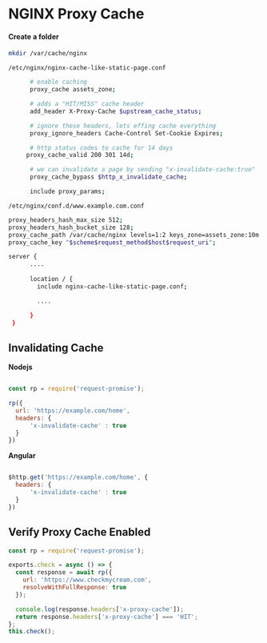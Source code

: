 # NGINX Proxy Cache

#### Create a folder

```sh
mkdir /var/cache/nginx
```

`/etc/nginx/nginx-cache-like-static-page.conf`

```sh
      # enable caching
      proxy_cache assets_zone;

      # adds a "HIT/MISS" cache header
      add_header X-Proxy-Cache $upstream_cache_status;

      # ignore these headers, lets effing cache everything
      proxy_ignore_headers Cache-Control Set-Cookie Expires;

      # http status codes to cache for 14 days
     proxy_cache_valid 200 301 14d;

      # we can invalidate a page by sending "x-invalidate-cache:true"
      proxy_cache_bypass $http_x_invalidate_cache;

      include proxy_params;

```

`/etc/nginx/conf.d/www.example.com.conf`

```sh
proxy_headers_hash_max_size 512;
proxy_headers_hash_bucket_size 128;
proxy_cache_path /var/cache/nginx levels=1:2 keys_zone=assets_zone:10m inactive=60m;
proxy_cache_key "$scheme$request_method$host$request_uri";

server {
      ....
      
      location / {
        include nginx-cache-like-static-page.conf;

        ....

      }
 }
```

## Invalidating Cache

**Nodejs**
```js

const rp = require('request-promise');

rp({
  url: 'https://example.com/home',
  headers: {
      'x-invalidate-cache' : true
  }
})
```

**Angular**
```js

$http.get('https://example.com/home', {
  headers: {
      'x-invalidate-cache' : true
  }
})
```

## Verify Proxy Cache Enabled
```js
const rp = require('request-promise');

exports.check = async () => {
  const response = await rp({
    url: 'https://www.checkmycream.com',
    resolveWithFullResponse: true
  });

  console.log(response.headers['x-proxy-cache']);
  return response.headers['x-proxy-cache'] === 'HIT';
};
this.check();
```
